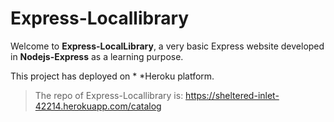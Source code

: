 # Express-Locallibrary


Welcome to **Express-LocalLibrary**, a very basic Express website developed in **Nodejs-Express** as a learning purpose.


This project has deployed on * *Heroku platform.


>The repo of Express-Locallibrary is: https://sheltered-inlet-42214.herokuapp.com/catalog

